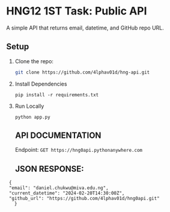 # HNG12  1ST Task: Public API

A simple API that returns email, datetime, and GitHub repo URL.

## Setup
1. Clone the repo:
   ```bash
   git clone https://github.com/4lphav01d/hng-api.git
   ```
2. Install Dependencies 
    ```
    pip install -r requirements.txt
    ```
3. Run Locally 
   ```
   python app.py
   ```


   ## API DOCUMENTATION
   Endpoint: 
   ```GET https://hng0api.pythonanywhere.com```

   ## JSON RESPONSE: 
 ```
  {
  "email": "daniel.chukwu@miva.edu.ng",
  "current_datetime": "2024-02-20T14:30:00Z",
  "github_url": "https://github.com/4lphav01d/hng0api.git"
    }
 ```